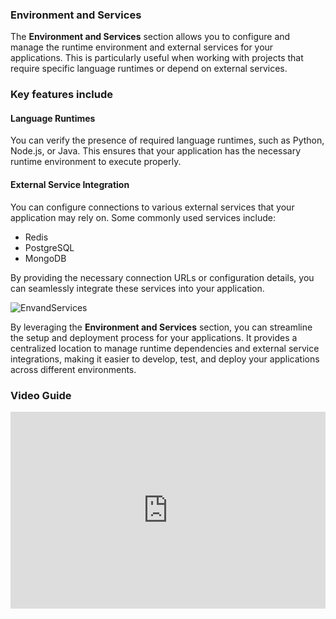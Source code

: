 ### Environment and Services

The **Environment and Services** section allows you to configure and manage the runtime environment and external services for your applications. This is particularly useful when working with projects that require specific language runtimes or depend on external services.

### Key features include

#### Language Runtimes
 You can verify the presence of required language runtimes, such as Python, Node.js, or Java. This ensures that your application has the necessary runtime environment to execute properly.

####  External Service Integration
  You can configure connections to various external services that your application may rely on. Some commonly used services include:
   - Redis
   - PostgreSQL
   - MongoDB

   By providing the necessary connection URLs or configuration details, you can seamlessly integrate these services into your application.


![EnvandServices](/settings/appSettings/8.png)

By leveraging the **Environment and Services** section, you can streamline the setup and deployment process for your applications. It provides a centralized location to manage runtime dependencies and external service integrations, making it easier to develop, test, and deploy your applications across different environments.


### Video Guide

<iframe width="100%" height="315" src="https://www.youtube.com/embed/PVpBjQBxKFQ?si=EeSKBg4GLvTBY1PV" title="YouTube video player" frameborder="0" allow="accelerometer; autoplay; clipboard-write; encrypted-media; gyroscope; picture-in-picture; web-share" referrerpolicy="strict-origin-when-cross-origin" allowfullscreen></iframe>